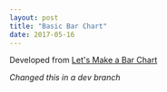 ```yaml
---
layout: post
title: "Basic Bar Chart"
date: 2017-05-16
---
```


Developed from [Let's Make a Bar Chart](https://bost.ocks.org/mike/bar/)

*Changed this in a dev branch*

<style>

	/*#example div {
	  font: 10px sans-serif;
	  background-color: steelblue;
	  text-align: right;
	  padding: 3px;
	  margin: 1px;
	  color: white;
	}*/

	#example rect {
	  fill: steelblue;
	}

	#example text {
	  fill: white;
	  font: 10px sans-serif;
	  text-anchor: end;
	}

</style>

<script src="https://d3js.org/d3.v3.min.js" charset="utf-8">
	
</script>

<!-- <div id="example"></div> -->

<svg id="example"></svg>

<script src="https://ajander.github.io/js/first-viz-code.js">
</script>

<!-- <script>
// define input data
var data = [4, 8, 15, 16, 23, 42];

// Part I: Using just regular html elements

var x = d3.scale.linear()
	.domain([0, d3.max(data)])
	.range([0, 420]);

d3.select('#example')
  .selectAll('div')
    .data(data)
  .enter().append('div')
  	.style('width', function(d) { return x(d) + 'px'; })
  	.text(function(d) { return d; });
</script>
 -->
